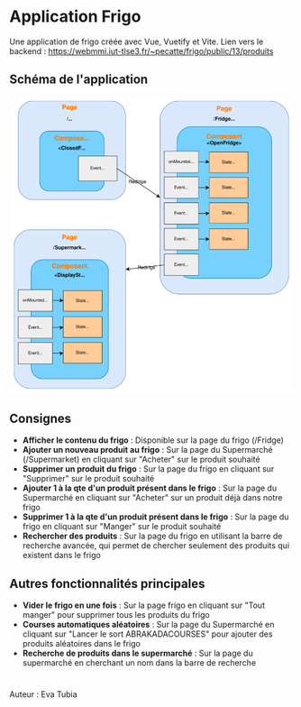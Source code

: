 # Application Frigo

Une application de frigo créée avec Vue, Vuetify et Vite.
Lien vers le backend : https://webmmi.iut-tlse3.fr/~pecatte/frigo/public/13/produits

## Schéma de l'application
![Schéma de l'application](./frigo.svg)

## Consignes
* **Afficher le contenu du frigo** : Disponible sur la page du frigo (/Fridge)
* **Ajouter un nouveau produit au frigo** : Sur la page du Supermarché (/Supermarket) en cliquant sur "Acheter" sur le produit souhaité
* **Supprimer un produit du frigo** : Sur la page du frigo en cliquant sur "Supprimer" sur le produit souhaité
* **Ajouter 1 à la qte d'un produit présent dans le frigo** : Sur la page du Supermarché en cliquant sur "Acheter" sur un produit déjà dans notre frigo
* **Supprimer 1 à la qte d'un produit présent dans le frigo** : Sur la page du frigo en cliquant sur "Manger" sur le produit souhaité
* **Rechercher des produits** : Sur la page du frigo en utilisant la barre de recherche avancée, qui permet de chercher seulement des produits qui existent dans le frigo



## Autres fonctionnalités principales

* **Vider le frigo en une fois** : Sur la page frigo en cliquant sur "Tout manger" pour supprimer tous les produits du frigo
* **Courses automatiques aléatoires** : Sur la page du Supermarché en cliquant sur "Lancer le sort ABRAKADACOURSES" pour ajouter des produits aléatoires dans le frigo
* **Recherche de produits dans le supermarché** : Sur la page du supermarché en cherchant un nom dans la barre de recherche

#
Auteur : Eva Tubia